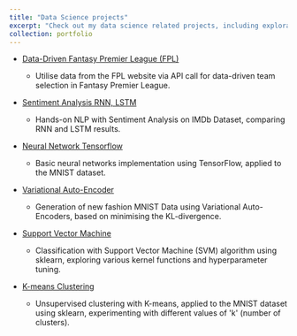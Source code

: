 ```yaml
---
title: "Data Science projects"
excerpt: "Check out my data science related projects, including exploratory data analysis, machine learning and deep learning model applications, generative AI, and Bayesian statistics."
collection: portfolio
---
```



- [Data-Driven Fantasy Premier League (FPL)](https://github.com/sob-ANN/Projects/blob/main/Data%20Science%20Related/EDA%20FPL.ipynb)
  - Utilise data from the FPL website via API call for data-driven team selection in Fantasy Premier League.

- [Sentiment Analysis RNN, LSTM](https://github.com/sob-ANN/Projects/blob/main/Data%20Science%20Related/Sentiment_Analysis_RNN_LSTM.ipynb)
  - Hands-on NLP with Sentiment Analysis on IMDb Dataset, comparing RNN and LSTM results.

- [Neural Network Tensorflow](https://github.com/sob-ANN/Projects/blob/main/Data%20Science%20Related/Neural%20Network%20Tensorflow.ipynb)
  - Basic neural networks implementation using TensorFlow, applied to the MNIST dataset.

- [Variational Auto-Encoder](https://github.com/sob-ANN/Projects/blob/main/Data%20Science%20Related/Variational%20AutoEncoder%20Tensorflow.ipynb)
  - Generation of new fashion MNIST Data using Variational Auto-Encoders, based on minimising the KL-divergence.

- [Support Vector Machine](https://github.com/sob-ANN/Projects/blob/main/Data%20Science%20Related/Support%20Vector%20Machine.ipynb)
  - Classification with Support Vector Machine (SVM) algorithm using sklearn, exploring various kernel functions and hyperparameter tuning.

- [K-means Clustering](https://github.com/sob-ANN/Projects/blob/main/Data%20Science%20Related/K%20means%20Clustering.ipynb)
  - Unsupervised clustering with K-means, applied to the MNIST dataset using sklearn, experimenting with different values of 'k' (number of clusters).

